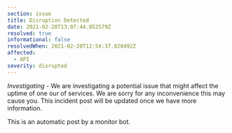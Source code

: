 ```yaml
---
section: issue
title: Disruption Detected
date: 2021-02-28T13:07:44.052579Z
resolved: true
informational: false
resolvedWhen: 2021-02-28T12:54:37.828492Z
affected:
  - API
severity: disrupted
---
```

*Investigating* - We are investigating a potential issue that might affect the uptime of one our of services. We are sorry for any inconvenience this may cause you. This incident post will be updated once we have more information.

This is an automatic post by a monitor bot.
        